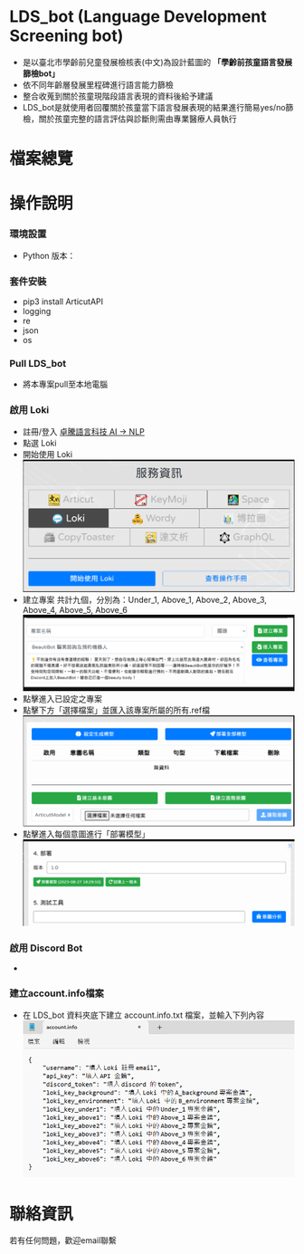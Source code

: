 # **LDS_bot (Language Development Screening bot)**

* 是以臺北市學齡前兒童發展檢核表(中文)為設計藍圖的 **「學齡前孩童語言發展篩檢bot」**
* 依不同年齡層發展里程碑進行語言能力篩檢
* 整合收蒐到關於孩童現階段語言表現的資料後給予建議
* LDS_bot是就使用者回覆關於孩童當下語言發展表現的結果進行簡易yes/no篩檢，關於孩童完整的語言評估與診斷則需由專業醫療人員執行

# **檔案總覽**


# **操作說明**
### **環境設置**
* Python 版本：

### **套件安裝**
* pip3 install ArticutAPI
* logging
* re
* json
* os

### **Pull LDS_bot**
* 將本專案pull至本地電腦

### **啟用 Loki**
* 註冊/登入 [卓騰語言科技 AI -> NLP](https://api.droidtown.co/login/)
* 點選 Loki 
* 開始使用 Loki
![](https://github.com/FishInBed/LDS_bot/blob/main/image/Loki_1.png)
* 建立專案
  共計九個，分別為：Under_1, Above_1, Above_2, Above_3, Above_4, Above_5, Above_6
![](https://github.com/FishInBed/LDS_bot/blob/main/image/Loki_2.png)
* 點擊進入已設定之專案
* 點擊下方「選擇檔案」並匯入該專案所屬的所有.ref檔
![](https://github.com/FishInBed/LDS_bot/blob/main/image/Loki_3.png)
* 點擊進入每個意圖進行「部署模型」
![](https://github.com/FishInBed/LDS_bot/blob/main/image/Loki_4.png)

### **啟用 Discord Bot**
* 
### **建立account.info檔案**
* 在 LDS_bot 資料夾底下建立 account.info.txt 檔案，並輸入下列內容
![](https://github.com/FishInBed/LDS_bot/blob/main/image/account.info.png)
# **聯絡資訊**
若有任何問題，歡迎email聯繫
